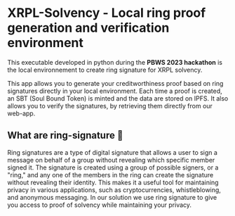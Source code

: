 # **XRPL-Solvency - Local ring proof generation and verification environment**

This executable developed in python during the **PBWS 2023 hackathon** is the local environnement to create ring signature for XRPL solvency. 

This app allows you to generate your creditworthiness proof based on ring signatures directly in your local environment. Each time a proof is created, an SBT (Soul Bound Token) is minted and the data are stored on IPFS. 
It also allows you to verify the signatures, by retrieving them directly from our web-app.

## **What are ring-signature** 💍
Ring signatures are a type of digital signature that allows a user to sign a message on behalf of a group without revealing which specific member signed it. The signature is created using a group of possible signers, or a "ring," and any one of the members in the ring can create the signature without revealing their identity. This makes it a useful tool for maintaining privacy in various applications, such as cryptocurrencies, whistleblowing, and anonymous messaging.
In our solution we use ring signature to give you access to proof of solvency while maintaining your privacy.

